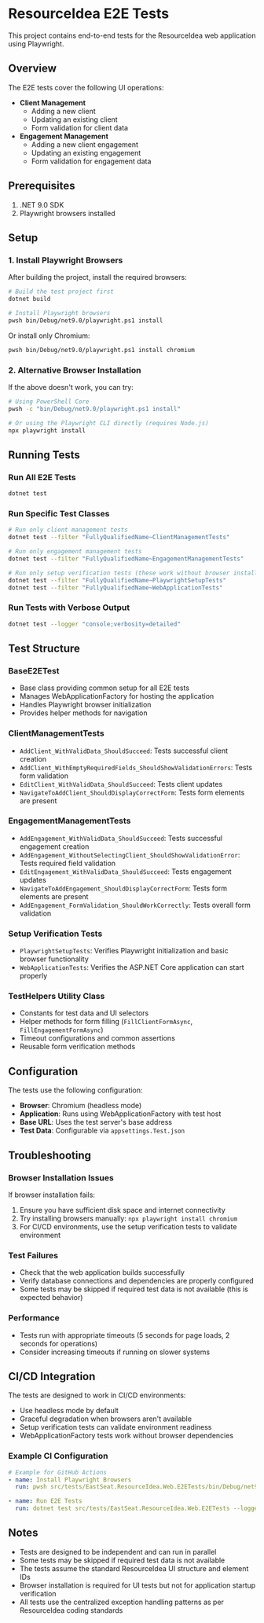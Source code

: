 # ResourceIdea E2E Tests

This project contains end-to-end tests for the ResourceIdea web application using Playwright.

## Overview

The E2E tests cover the following UI operations:
- **Client Management**
  - Adding a new client
  - Updating an existing client
  - Form validation for client data
- **Engagement Management**
  - Adding a new client engagement
  - Updating an existing engagement
  - Form validation for engagement data

## Prerequisites

1. .NET 9.0 SDK
2. Playwright browsers installed

## Setup

### 1. Install Playwright Browsers

After building the project, install the required browsers:

```bash
# Build the test project first
dotnet build

# Install Playwright browsers
pwsh bin/Debug/net9.0/playwright.ps1 install
```

Or install only Chromium:
```bash
pwsh bin/Debug/net9.0/playwright.ps1 install chromium
```

### 2. Alternative Browser Installation

If the above doesn't work, you can try:

```bash
# Using PowerShell Core
pwsh -c "bin/Debug/net9.0/playwright.ps1 install"

# Or using the Playwright CLI directly (requires Node.js)
npx playwright install
```

## Running Tests

### Run All E2E Tests
```bash
dotnet test
```

### Run Specific Test Classes
```bash
# Run only client management tests
dotnet test --filter "FullyQualifiedName~ClientManagementTests"

# Run only engagement management tests  
dotnet test --filter "FullyQualifiedName~EngagementManagementTests"

# Run only setup verification tests (these work without browser installation)
dotnet test --filter "FullyQualifiedName~PlaywrightSetupTests"
dotnet test --filter "FullyQualifiedName~WebApplicationTests"
```

### Run Tests with Verbose Output
```bash
dotnet test --logger "console;verbosity=detailed"
```

## Test Structure

### BaseE2ETest
- Base class providing common setup for all E2E tests
- Manages WebApplicationFactory for hosting the application
- Handles Playwright browser initialization
- Provides helper methods for navigation

### ClientManagementTests
- `AddClient_WithValidData_ShouldSucceed`: Tests successful client creation
- `AddClient_WithEmptyRequiredFields_ShouldShowValidationErrors`: Tests form validation
- `EditClient_WithValidData_ShouldSucceed`: Tests client updates
- `NavigateToAddClient_ShouldDisplayCorrectForm`: Tests form elements are present

### EngagementManagementTests
- `AddEngagement_WithValidData_ShouldSucceed`: Tests successful engagement creation
- `AddEngagement_WithoutSelectingClient_ShouldShowValidationError`: Tests required field validation
- `EditEngagement_WithValidData_ShouldSucceed`: Tests engagement updates
- `NavigateToAddEngagement_ShouldDisplayCorrectForm`: Tests form elements are present
- `AddEngagement_FormValidation_ShouldWorkCorrectly`: Tests overall form validation

### Setup Verification Tests
- `PlaywrightSetupTests`: Verifies Playwright initialization and basic browser functionality
- `WebApplicationTests`: Verifies the ASP.NET Core application can start properly

### TestHelpers Utility Class
- Constants for test data and UI selectors
- Helper methods for form filling (`FillClientFormAsync`, `FillEngagementFormAsync`)
- Timeout configurations and common assertions
- Reusable form verification methods

## Configuration

The tests use the following configuration:
- **Browser**: Chromium (headless mode)
- **Application**: Runs using WebApplicationFactory with test host
- **Base URL**: Uses the test server's base address
- **Test Data**: Configurable via `appsettings.Test.json`

## Troubleshooting

### Browser Installation Issues
If browser installation fails:
1. Ensure you have sufficient disk space and internet connectivity
2. Try installing browsers manually: `npx playwright install chromium`
3. For CI/CD environments, use the setup verification tests to validate environment

### Test Failures
- Check that the web application builds successfully
- Verify database connections and dependencies are properly configured
- Some tests may be skipped if required test data is not available (this is expected behavior)

### Performance
- Tests run with appropriate timeouts (5 seconds for page loads, 2 seconds for operations)
- Consider increasing timeouts if running on slower systems

## CI/CD Integration

The tests are designed to work in CI/CD environments:
- Use headless mode by default
- Graceful degradation when browsers aren't available
- Setup verification tests can validate environment readiness
- WebApplicationFactory tests work without browser dependencies

### Example CI Configuration

```yaml
# Example for GitHub Actions
- name: Install Playwright Browsers
  run: pwsh src/tests/EastSeat.ResourceIdea.Web.E2ETests/bin/Debug/net9.0/playwright.ps1 install chromium

- name: Run E2E Tests
  run: dotnet test src/tests/EastSeat.ResourceIdea.Web.E2ETests --logger trx --results-directory TestResults
```

## Notes

- Tests are designed to be independent and can run in parallel
- Some tests may be skipped if required test data is not available
- The tests assume the standard ResourceIdea UI structure and element IDs
- Browser installation is required for UI tests but not for application startup verification
- All tests use the centralized exception handling patterns as per ResourceIdea coding standards